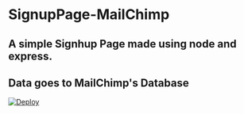 # SignupPage-MailChimp
## A simple Signhup Page made using node and express.
## Data goes to MailChimp's Database
<a href="quiet-gorge-31888.herokuapp.com/">
  <img src="https://www.herokucdn.com/view/button.svg" alt="Deploy">
</a>
